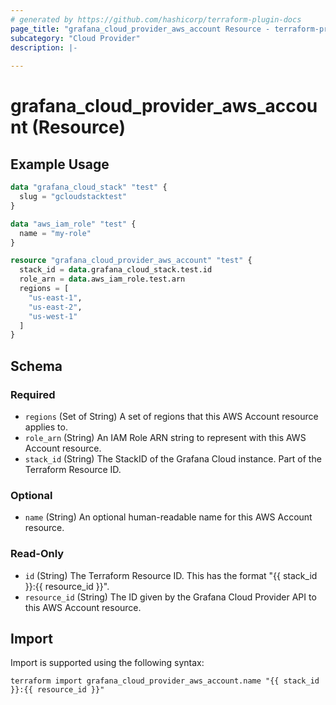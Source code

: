 ```yaml
---
# generated by https://github.com/hashicorp/terraform-plugin-docs
page_title: "grafana_cloud_provider_aws_account Resource - terraform-provider-grafana"
subcategory: "Cloud Provider"
description: |-
  
---
```


# grafana_cloud_provider_aws_account (Resource)



## Example Usage

```terraform
data "grafana_cloud_stack" "test" {
  slug = "gcloudstacktest"
}

data "aws_iam_role" "test" {
  name = "my-role"
}

resource "grafana_cloud_provider_aws_account" "test" {
  stack_id = data.grafana_cloud_stack.test.id
  role_arn = data.aws_iam_role.test.arn
  regions = [
    "us-east-1",
    "us-east-2",
    "us-west-1"
  ]
}
```

<!-- schema generated by tfplugindocs -->
## Schema

### Required

- `regions` (Set of String) A set of regions that this AWS Account resource applies to.
- `role_arn` (String) An IAM Role ARN string to represent with this AWS Account resource.
- `stack_id` (String) The StackID of the Grafana Cloud instance. Part of the Terraform Resource ID.

### Optional

- `name` (String) An optional human-readable name for this AWS Account resource.

### Read-Only

- `id` (String) The Terraform Resource ID. This has the format "{{ stack_id }}:{{ resource_id }}".
- `resource_id` (String) The ID given by the Grafana Cloud Provider API to this AWS Account resource.

## Import

Import is supported using the following syntax:

```shell
terraform import grafana_cloud_provider_aws_account.name "{{ stack_id }}:{{ resource_id }}"
```

